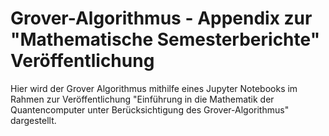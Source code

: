 # Grover-Algorithmus - Appendix zur "Mathematische Semesterberichte" Veröffentlichung
Hier wird der Grover Algorithmus mithilfe eines Jupyter Notebooks im Rahmen zur Veröffentlichung "Einführung in die Mathematik der Quantencomputer 
unter Berücksichtigung des Grover-Algorithmus" dargestellt.
